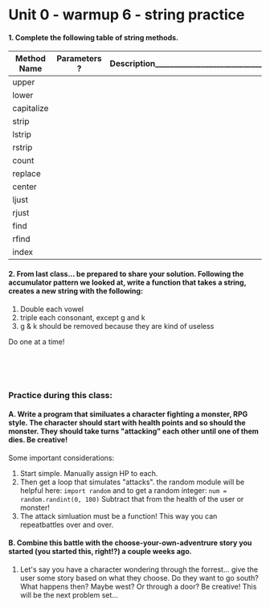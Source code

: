# Unit 0 - warmup 6 - string practice

#### 1. Complete the following table of string methods.
| Method Name | Parameters ? | Description__________________________________________________________ |
|-------------|--------------|-----------------------------------------------------------------------|
| upper       |              |                                                                       |
| lower       |              |                                                                       |
| capitalize  |              |                                                                       |
| strip       |              |                                                                       |
| lstrip      |              |                                                                       |
| rstrip      |              |                                                                       |
| count       |              |                                                                       |
| replace     |              |                                                                       |
| center      |              |                                                                       |
| ljust       |              |                                                                       |
| rjust       |              |                                                                       |
| find        |              |                                                                       |
| rfind       |              |                                                                       |
| index       |              |                                                                       |

#### 2. From last class... be prepared to share your solution. Following the accumulator pattern we looked at, write a function that takes a string, creates a new string with the following:

1. Double each vowel
2. triple each consonant, except g and k
3. g & k should be removed because they are kind of useless

Do one at a time!

&nbsp;  
&nbsp;  
&nbsp;  

### Practice during this class:

#### A. Write a program that similuates a character fighting a monster, RPG style. The character should start with health points and so should the monster. They should take turns "attacking" each other until one of them dies. Be creative!

Some important considerations:

1. Start simple. Manually assign HP to each. 
2. Then get a loop that simulates "attacks". the random module will be helpful here: `import random` and to get a random integer: `num = random.randint(0, 100)` Subtract that from the health of the user or monster!
3. The attack simluation must be a function! This way you can repeatbattles over and over. 

#### B. Combine this battle with the choose-your-own-adventrure story you started (you started this, right!?) a couple weeks ago.

1. Let's say you have a character wondering through the forrest... give the user some story based on what they choose. Do they want to go south? What happens then? Maybe west? Or through a door? Be creative! This will be the next problem set...
